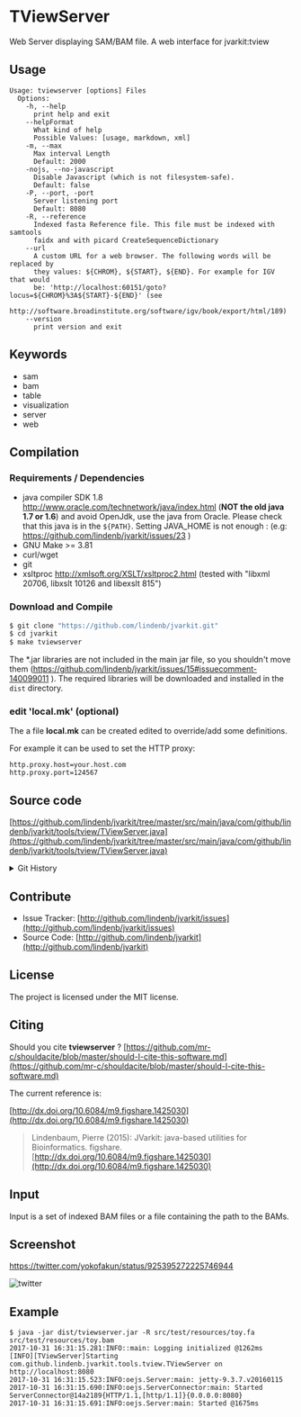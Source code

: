 # TViewServer

Web Server displaying SAM/BAM file. A web interface for jvarkit:tview


## Usage

```
Usage: tviewserver [options] Files
  Options:
    -h, --help
      print help and exit
    --helpFormat
      What kind of help
      Possible Values: [usage, markdown, xml]
    -m, --max
      Max interval Length
      Default: 2000
    -nojs, --no-javascript
      Disable Javascript (which is not filesystem-safe).
      Default: false
    -P, --port, -port
      Server listening port
      Default: 8080
    -R, --reference
      Indexed fasta Reference file. This file must be indexed with samtools 
      faidx and with picard CreateSequenceDictionary
    --url
      A custom URL for a web browser. The following words will be replaced by 
      they values: ${CHROM}, ${START}, ${END}. For example for IGV that would 
      be: 'http://localhost:60151/goto?locus=${CHROM}%3A${START}-${END}' (see 
      http://software.broadinstitute.org/software/igv/book/export/html/189) 
    --version
      print version and exit

```


## Keywords

 * sam
 * bam
 * table
 * visualization
 * server
 * web


## Compilation

### Requirements / Dependencies

* java compiler SDK 1.8 http://www.oracle.com/technetwork/java/index.html (**NOT the old java 1.7 or 1.6**) and avoid OpenJdk, use the java from Oracle. Please check that this java is in the `${PATH}`. Setting JAVA_HOME is not enough : (e.g: https://github.com/lindenb/jvarkit/issues/23 )
* GNU Make >= 3.81
* curl/wget
* git
* xsltproc http://xmlsoft.org/XSLT/xsltproc2.html (tested with "libxml 20706, libxslt 10126 and libexslt 815")


### Download and Compile

```bash
$ git clone "https://github.com/lindenb/jvarkit.git"
$ cd jvarkit
$ make tviewserver
```

The *.jar libraries are not included in the main jar file, so you shouldn't move them (https://github.com/lindenb/jvarkit/issues/15#issuecomment-140099011 ).
The required libraries will be downloaded and installed in the `dist` directory.

### edit 'local.mk' (optional)

The a file **local.mk** can be created edited to override/add some definitions.

For example it can be used to set the HTTP proxy:

```
http.proxy.host=your.host.com
http.proxy.port=124567
```
## Source code 

[https://github.com/lindenb/jvarkit/tree/master/src/main/java/com/github/lindenb/jvarkit/tools/tview/TViewServer.java](https://github.com/lindenb/jvarkit/tree/master/src/main/java/com/github/lindenb/jvarkit/tools/tview/TViewServer.java)


<details>
<summary>Git History</summary>

```
Tue Nov 7 16:33:40 2017 +0100 ; Hyperlinks to IGV ; https://github.com/lindenb/jvarkit/commit/b41b49dfc9e1948eb76085c343b69a4ac0520f16
Thu Nov 2 12:09:38 2017 +0100 ; commit failed ??? strange.. ; https://github.com/lindenb/jvarkit/commit/3da2a1f1f839ab3c0ebb8e2369926ac6c6fca4f4
Thu Nov 2 11:51:38 2017 +0100 ; vcfserver can display multiple bams ; https://github.com/lindenb/jvarkit/commit/587a8148bc4c4e330117d6154803de0eba9b3fcd
Tue Oct 31 17:21:38 2017 +0100 ; tviewserver / vcfserver : added screenshots ; https://github.com/lindenb/jvarkit/commit/2a991b2e352fb30b8e0a94144fcda8d52c2f653a
Tue Oct 31 17:03:31 2017 +0100 ; tviewserver based on jvarkit:tview ; https://github.com/lindenb/jvarkit/commit/7799aa3b2dae490541a0ae017fd86b6819dd4aba
```

</details>

## Contribute

- Issue Tracker: [http://github.com/lindenb/jvarkit/issues](http://github.com/lindenb/jvarkit/issues)
- Source Code: [http://github.com/lindenb/jvarkit](http://github.com/lindenb/jvarkit)

## License

The project is licensed under the MIT license.

## Citing

Should you cite **tviewserver** ? [https://github.com/mr-c/shouldacite/blob/master/should-I-cite-this-software.md](https://github.com/mr-c/shouldacite/blob/master/should-I-cite-this-software.md)

The current reference is:

[http://dx.doi.org/10.6084/m9.figshare.1425030](http://dx.doi.org/10.6084/m9.figshare.1425030)

> Lindenbaum, Pierre (2015): JVarkit: java-based utilities for Bioinformatics. figshare.
> [http://dx.doi.org/10.6084/m9.figshare.1425030](http://dx.doi.org/10.6084/m9.figshare.1425030)


## Input

Input is a set of indexed BAM files  or a file containing the path to the BAMs.

## Screenshot

https://twitter.com/yokofakun/status/925395272225746944

![twitter](https://pbs.twimg.com/media/DNepyjOW4AA-_rz.jpg "Screenshot")


## Example 

```
$ java -jar dist/tviewserver.jar -R src/test/resources/toy.fa src/test/resources/toy.bam
2017-10-31 16:31:15.281:INFO::main: Logging initialized @1262ms
[INFO][TViewServer]Starting com.github.lindenb.jvarkit.tools.tview.TViewServer on http://localhost:8080
2017-10-31 16:31:15.523:INFO:oejs.Server:main: jetty-9.3.7.v20160115
2017-10-31 16:31:15.690:INFO:oejs.ServerConnector:main: Started ServerConnector@14a2189{HTTP/1.1,[http/1.1]}{0.0.0.0:8080}
2017-10-31 16:31:15.691:INFO:oejs.Server:main: Started @1675ms

```



